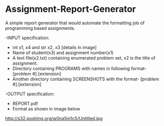 # Assignment-Report-Generator
A simple report generator that would automate the formatting job of programming based assignments.

-INPUT specification:
  - int x1, x4 and str x2, x3 [details in image]
  - Name of student(x3) and assignment number(x1)
  - A text file(x2.txt) containing enumerated problem set, x2 is the title of assignment.
  - Directory containing PROGRAMS with names in following format- [problem #].[extension]
  - Another directory containing SCREENSHOTS with the format-     [problem #].[extension]

-OUTPUT specification:  
  - REPORT.pdf
  - Format as shown in image below

http://s32.postimg.org/w0na5m1c5/Untitled.jpg


  
  
